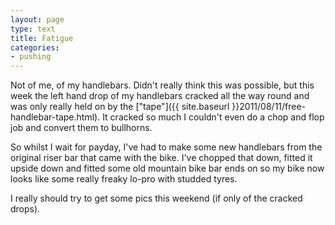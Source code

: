 ```yaml
---
layout: page
type: text
title: Fatigue
categories: 
- pushing
---
```

Not of me, of my handlebars. Didn't really think this was possible, but this week the left hand drop of my handlebars cracked all the way round and was only really held on by the ["tape"]({{ site.baseurl }}2011/08/11/free-handlebar-tape.html). It cracked so much I couldn't even do a chop and flop job and convert them to bullhorns.

So whilst I wait for payday, I've had to make some new handlebars from the original riser bar that came with the bike. I've chopped that down, fitted it upside down and fitted some old mountain bike bar ends on so my bike now looks like some really freaky lo-pro with studded tyres.

I really should try to get some pics this weekend (if only of the cracked drops).
